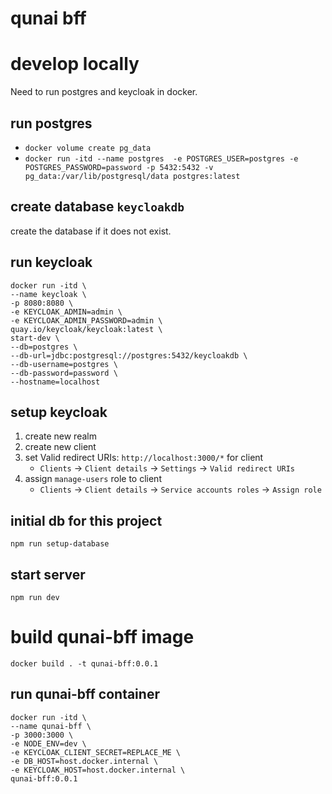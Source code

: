 # qunai bff


# develop locally
Need to run postgres and keycloak in docker.
## run postgres
- `docker volume create pg_data`
- `docker run -itd --name postgres  -e POSTGRES_USER=postgres -e POSTGRES_PASSWORD=password -p 5432:5432 -v pg_data:/var/lib/postgresql/data postgres:latest`
## create database `keycloakdb`
create the database if it does not exist.
## run keycloak
```
docker run -itd \
--name keycloak \
-p 8080:8080 \
-e KEYCLOAK_ADMIN=admin \
-e KEYCLOAK_ADMIN_PASSWORD=admin \
quay.io/keycloak/keycloak:latest \
start-dev \
--db=postgres \
--db-url=jdbc:postgresql://postgres:5432/keycloakdb \
--db-username=postgres \
--db-password=password \
--hostname=localhost
```
## setup keycloak
1. create new realm
2. create new client
3. set Valid redirect URIs: `http://localhost:3000/*` for client
   - `Clients` -> `Client details` -> `Settings` -> `Valid redirect URIs`
4. assign `manage-users` role to client
   - `Clients` -> `Client details` -> `Service accounts roles` -> `Assign role`

## initial db for this project
`npm run setup-database`
## start server
`npm run dev`

# build qunai-bff image
`docker build . -t qunai-bff:0.0.1`

## run qunai-bff container
```
docker run -itd \
--name qunai-bff \
-p 3000:3000 \
-e NODE_ENV=dev \
-e KEYCLOAK_CLIENT_SECRET=REPLACE_ME \
-e DB_HOST=host.docker.internal \
-e KEYCLOAK_HOST=host.docker.internal \
qunai-bff:0.0.1
```